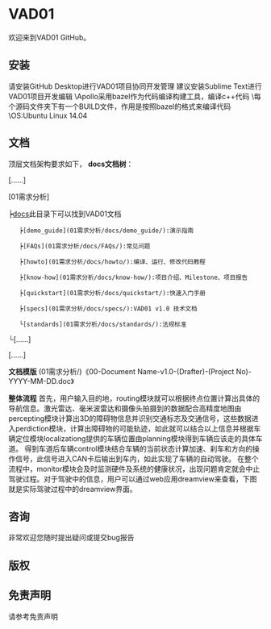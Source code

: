 # VAD01

欢迎来到VAD01 GitHub。

## 安装
请安装GitHub Desktop进行VAD01项目协同开发管理
建议安装Sublime Text进行VAD01项目开发编辑
\\Apollo采用bazel作为代码编译构建工具，编译c++代码
\\每个源码文件夹下有一个BUILD文件，作用是按照bazel的格式来编译代码
\\OS:Ubuntu Linux 14.04

## 文档
顶层文档架构要求如下，
**docs文档树**：

[......]

[01需求分析]

   ┝[docs](01需求分析/docs/)此目录下可以找到VAD01文档

       ┝[demo_guide](01需求分析/docs/demo_guide/):演示指南

       ┝[FAQs](01需求分析/docs/FAQs/):常见问题

       ┝[howto](01需求分析/docs/howto/):编译、运行、修改代码教程

       ┝[know-how](01需求分析/docs/know-how/):项目介绍、Milestone、项目报告

       ┝[quickstart](01需求分析/docs/quickstart/):快速入门手册 

       ┝[specs](01需求分析/docs/specs/):VAD01 v1.0 技术文档

       └[standards](01需求分析/docs/standards/):法规标准

   └[......]

[......]

**文档模版**
(01需求分析/)《00-Document Name-v1.0-(Drafter)-(Project No)-YYYY-MM-DD.doc》

**整体流程**
首先，用户输入目的地，routing模块就可以根据终点位置计算出具体的导航信息。激光雷达、毫米波雷达和摄像头拍摄到的数据配合高精度地图由percepting模块计算出3D的障碍物信息并识别交通标志及交通信号，这些数据进入perdiction模块，计算出障碍物的可能轨迹，如此就可以结合以上信息并根据车辆定位模块localizationg提供的车辆位置由planning模块得到车辆应该走的具体车道。
得到车道后车辆control模块结合车辆的当前状态计算加速、刹车和方向的操作信号，此信号进入CAN卡后输出到车内，如此实现了车辆的自动驾驶。
在整个流程中，monitor模块会及时监测硬件及系统的健康状况，出现问题肯定就会中止驾驶过程。对于驾驶中的信息，用户可以通过web应用dreamview来查看，下图就是实际驾驶过程中的dreamview界面。

## 咨询

非常欢迎您随时提出疑问或提交bug报告

## 版权


## 免责声明
请参考免责声明
